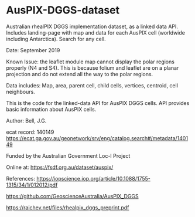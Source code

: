 # AusPIX-DGGS-dataset

Australian rhealPIX DGGS implementation dataset, as a linked data API.
Includes landing-page with map and data for each AusPIX cell (worldwide including Antarctica).
Search for any cell.

Date: September 2019

Known Issue: the leaflet module map cannot display the polar regions properly (N4 and S4). This is because folium and leaflet are on a planar projection and do not extend all the way to the polar regions.

Data includes: Map, area, parent cell, child cells, vertices, centroid, cell neighbours. 

This is the code for the linked-data API for AusPIX DGGS cells.
API provides basic information about AusPIX cells.

Author: Bell, J.G.

ecat record: 140149
https://ecat.ga.gov.au/geonetwork/srv/eng/catalog.search#/metadata/140149

Funded by the Australian Government Loc-I Project

Online at: https://fsdf.org.au/dataset/auspix/


References:
https://iopscience.iop.org/article/10.1088/1755-1315/34/1/012012/pdf

https://github.com/GeoscienceAustralia/AusPIX_DGGS

https://raichev.net/files/rhealpix_dggs_preprint.pdf
